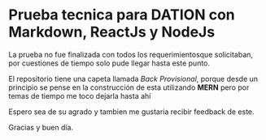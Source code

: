 # Prueba tecnica para DATION con Markdown, ReactJs y NodeJs

La prueba no fue finalizada con todos los requerimientosque solicitaban, por cuestiones de tiempo solo pude llegar hasta este punto.

El repositorio tiene una capeta llamada _Back Provisional_, porque desde un principio se pense en la construcción de esta utilizando **MERN** pero por temas de tiempo me toco dejarla hasta ahí

Espero sea de su agrado y tambien me gustaria recibir feedback de este.

Gracias y buen día.
